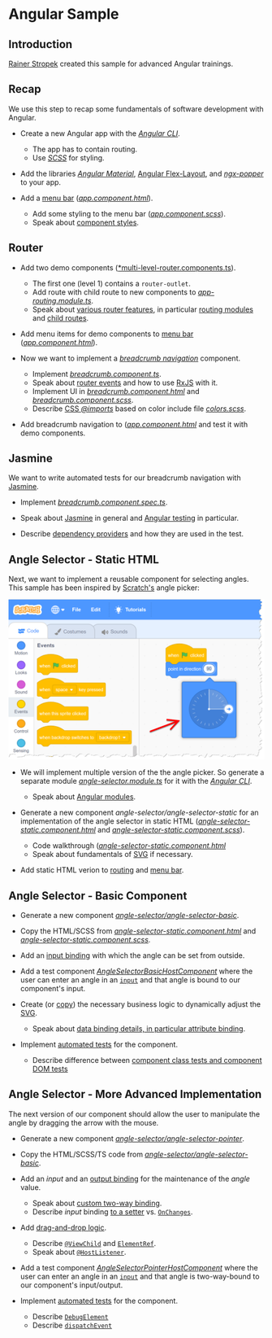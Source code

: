 # Angular Sample

## Introduction

[Rainer Stropek](http://rainerstropek.me) created this sample for advanced Angular trainings.

## Recap

We use this step to recap some fundamentals of software development with Angular.

* Create a new Angular app with the [*Angular CLI*](https://cli.angular.io/).
  * The app has to contain routing.
  * Use [*SCSS*](https://sass-lang.com/) for styling.

* Add the libraries [*Angular Material*](https://material.angular.io/), [Angular Flex-Layout](https://github.com/angular/flex-layout), and [*ngx-popper*](https://github.com/MrFrankel/ngx-popper) to your app.

* Add a [menu bar](https://material.angular.io/components/menu/overview) ([*app.component.html*](src/app/app.component.html)).
  * Add some styling to the menu bar ([*app.component.scss*](src/app/app.component.scss)).
  * Speak about [component styles](https://angular.io/guide/component-styles).

## Router

* Add two demo components ([*multi-level-router.components.ts](src/app/multi-level-router/multi-level-router.component.ts)).
  * The first one (level 1) contains a `router-outlet`.
  * Add route with child route to new components to [*app-routing.module.ts*](src/app/app-routing.module.ts).
  * Speak about [various router features](https://angular.io/guide/router), in particular [routing modules](https://angular.io/guide/router#milestone-2-routing-module) and [child routes](https://angular.io/guide/router#child-route-configuration).

* Add menu items for demo components to [menu bar](https://material.angular.io/components/menu/overview) ([*app.component.html*](src/app/app.component.html)).

* Now we want to implement a [*breadcrumb navigation*](https://en.wikipedia.org/wiki/Breadcrumb_(navigation)) component.
  * Implement [*breadcrumb.component.ts*](src/app/breadcrumb/breadcrumb.component.ts).
  * Speak about [router events](https://angular.io/guide/router#router-events) and how to use [RxJS](https://rxjs-dev.firebaseapp.com/) with it.
  * Implement UI in [*breadcrumb.component.html*](src/app/breadcrumb/breadcrumb.component.html) and [*breadcrumb.component.scss*](src/app/breadcrumb/breadcrumb.component.scss).
  * Describe [CSS *@imports*](https://angular.io/guide/component-styles#css-imports) based on color include file [*colors.scss*](src/colors.scss).

* Add breadcrumb navigation to ([*app.component.html*](src/app/app.component.html) and test it with demo components.

## Jasmine

We want to write automated tests for our breadcrumb navigation with [Jasmine](https://jasmine.github.io/tutorials/your_first_suite).

* Implement [*breadcrumb.component.spec.ts*](src/app/breadcrumb/breadcrumb.component.spec.ts).

* Speak about [Jasmine](https://jasmine.github.io/tutorials/your_first_suite) in general and [Angular testing](https://angular.io/guide/testing) in particular.

* Describe [dependency providers](https://angular.io/guide/dependency-injection-providers#dependency-providers) and how they are used in the test.

## Angle Selector - Static HTML

Next, we want to implement a reusable component for selecting angles. This sample has been inspired by [Scratch's](https://scratch.mit.edu) angle picker:

![Scratch angle picker](scratch-angle-picker.png)

* We will implement multiple version of the the angle picker. So generate a separate module [*angle-selector.module.ts*](src/app/angle-selector/angle-selector.module.ts) for it with the [*Angular CLI*](https://cli.angular.io/).
  * Speak about [Angular modules](https://angular.io/guide/architecture-modules).

* Generate a new component *angle-selector/angle-selector-static* for an implementation of the angle selector in static HTML ([*angle-selector-static.component.html*](src/app/angle-selector/angle-selector-static/angle-selector-static.component.html) and [*angle-selector-static.component.scss*](src/app/angle-selector/angle-selector-static/angle-selector-static.component.scss)).
  * Code walkthrough ([*angle-selector-static.component.html*](src/app/angle-selector/angle-selector-static/angle-selector-static.component.html)
  * Speak about fundamentals of [SVG](https://developer.mozilla.org/en-US/docs/Web/SVG) if necessary.

* Add static HTML verion to [routing](https://angular.io/guide/router) and [menu bar](https://material.angular.io/components/menu/overview).

## Angle Selector - Basic Component

* Generate a new component [*angle-selector/angle-selector-basic*](src/app/angle-selector/angle-selector-basic).

* Copy the HTML/SCSS from [*angle-selector-static.component.html*](src/app/angle-selector/angle-selector-static/angle-selector-static.component.html) and [*angle-selector-static.component.scss*](src/app/angle-selector/angle-selector-static/angle-selector-static.component.scss).

* Add an [input binding](https://angular.io/guide/component-interaction#pass-data-from-parent-to-child-with-input-binding) with which the angle can be set from outside.

* Add a test component [*AngleSelectorBasicHostComponent*](src/app/angle-selector/angle-selector-basic/angle-selector-basic.component.ts) where the user can enter an angle in an [`input`](https://material.angular.io/components/input/overview) and that angle is bound to our component's input.

* Create (or [copy](src/app/angle-selector/angle-selector-basic/angle-selector-basic.component.ts)) the necessary business logic to dynamically adjust the [SVG](https://developer.mozilla.org/en-US/docs/Web/SVG).
  * Speak about [data binding details, in particular attribute binding](https://angular.io/guide/template-syntax#attribute-class-and-style-bindings).

* Implement [automated tests](src/app/angle-selector/angle-selector-basic/angle-selector-basic.component.spec.ts) for the component.
  * Describe difference between [component class tests and component DOM tests](https://angular.io/guide/testing#component-test-basics)

## Angle Selector - More Advanced Implementation

The next version of our component should allow the user to manipulate the angle by dragging the arrow with the mouse.

* Generate a new component [*angle-selector/angle-selector-pointer*](src/app/angle-selector/angle-selector-pointer).

* Copy the HTML/SCSS/TS code from [*angle-selector/angle-selector-basic*](src/app/angle-selector/angle-selector-basic).

* Add an *input* and an [output binding](https://angular.io/guide/component-interaction#parent-listens-for-child-event) for the maintenance of the *angle* value.
  * Speak about [custom two-way binding](https://angular.io/guide/template-syntax#two-way-binding---).
  * Describe *input* binding [to a setter](https://angular.io/guide/component-interaction#intercept-input-property-changes-with-a-setter) vs. [`OnChanges`](https://angular.io/guide/lifecycle-hooks#onchanges).

* Add [drag-and-drop logic](src/app/angle-selector/angle-selector-pointer/angle-selector-pointer.component.ts).
  * Describe [`@ViewChild`](https://angular.io/guide/component-interaction#parent-calls-an-viewchild) and [`ElementRef`](https://angular.io/guide/glossary#element).
  * Speak about [`@HostListener`](https://angular.io/guide/attribute-directives#respond-to-user-initiated-events).

* Add a test component [*AngleSelectorPointerHostComponent*](src/app/angle-selector/angle-selector-pointer/angle-selector-pointer.component.ts) where the user can enter an angle in an [`input`](https://material.angular.io/components/input/overview) and that angle is two-way-bound to our component's input/output.

* Implement [automated tests](src/app/angle-selector/angle-selector-pointer/angle-selector-pointer.component.spec.ts) for the component.
  * Describe [`DebugElement`](https://angular.io/guide/testing#debugelement)
  * Describe [`dispatchEvent`](https://angular.io/guide/testing#change-an-input-value-with-dispatchevent)

